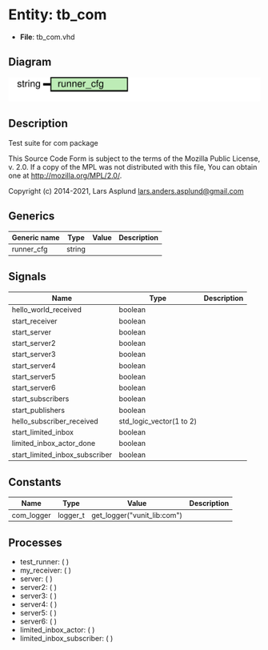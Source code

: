 # Entity: tb_com

- **File**: tb_com.vhd
## Diagram

![Diagram](tb_com.svg "Diagram")
## Description

 Test suite for com package

 This Source Code Form is subject to the terms of the Mozilla Public
 License, v. 2.0. If a copy of the MPL was not distributed with this file,
 You can obtain one at http://mozilla.org/MPL/2.0/.

 Copyright (c) 2014-2021, Lars Asplund lars.anders.asplund@gmail.com
## Generics

| Generic name | Type   | Value | Description |
| ------------ | ------ | ----- | ----------- |
| runner_cfg   | string |       |             |
## Signals

| Name                           | Type                     | Description |
| ------------------------------ | ------------------------ | ----------- |
| hello_world_received           | boolean                  |             |
|  start_receiver                | boolean                  |             |
|  start_server                  | boolean                  |             |
| start_server2                  | boolean                  |             |
|  start_server3                 | boolean                  |             |
|  start_server4                 | boolean                  |             |
|  start_server5                 | boolean                  |             |
| start_server6                  | boolean                  |             |
|  start_subscribers             | boolean                  |             |
|  start_publishers              | boolean                  |             |
| hello_subscriber_received      | std_logic_vector(1 to 2) |             |
| start_limited_inbox            | boolean                  |             |
|  limited_inbox_actor_done      | boolean                  |             |
| start_limited_inbox_subscriber | boolean                  |             |
## Constants

| Name       | Type     | Value                        | Description |
| ---------- | -------- | ---------------------------- | ----------- |
| com_logger | logger_t |  get_logger("vunit_lib:com") |             |
## Processes
- test_runner: (  )
- my_receiver: (  )
- server: (  )
- server2: (  )
- server3: (  )
- server4: (  )
- server5: (  )
- server6: (  )
- limited_inbox_actor: (  )
- limited_inbox_subscriber: (  )
